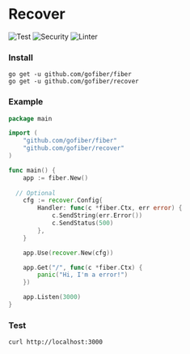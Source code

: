 # Recover

![Test](https://github.com/gofiber/recover/workflows/Test/badge.svg)
![Security](https://github.com/gofiber/recover/workflows/Security/badge.svg)
![Linter](https://github.com/gofiber/recover/workflows/Linter/badge.svg)

### Install
```
go get -u github.com/gofiber/fiber
go get -u github.com/gofiber/recover
```
### Example
```go
package main

import (
	"github.com/gofiber/fiber"
	"github.com/gofiber/recover"
)

func main() {
	app := fiber.New()
  
  // Optional
	cfg := recover.Config{
		Handler: func(c *fiber.Ctx, err error) {
			c.SendString(err.Error())
			c.SendStatus(500)
		},
	}

	app.Use(recover.New(cfg))

	app.Get("/", func(c *fiber.Ctx) {
		panic("Hi, I'm a error!")
	})

	app.Listen(3000)
}
```
### Test
```curl
curl http://localhost:3000
```
